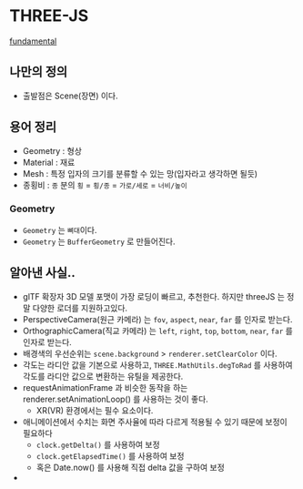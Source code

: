 # THREE-JS

[fundamental](https://threejs.org/manual/#ko/fundamentals)

## 나만의 정의

- 출발점은 Scene(장면) 이다.
 
## 용어 정리

- Geometry : 형상
- Material : 재료
- Mesh : 특정 입자의 크기를 분류할 수 있는 망(입자라고 생각하면 될듯)
- 종횡비 : `종` 분의 `횡` = `횡/종` = `가로/세로` = `너비/높이`


### Geometry

- `Geometry` 는 `뼈대`이다.
- `Geometry` 는 `BufferGeometry` 로 만들어진다.

## 알아낸 사실..

- glTF 확장자 3D 모델 포맷이 가장 로딩이 빠르고, 추천한다. 하지만 threeJS 는 정말 다양한 로더를 지원하고있다.
- PerspectiveCamera(원근 카메라) 는 `fov`, `aspect`, `near`, `far` 를 인자로 받는다.
- OrthographicCamera(직교 카메라) 는 `left`, `right`, `top`, `bottom`, `near`, `far` 를 인자로 받는다.
- 배경색의 우선순위는 `scene.background` > `renderer.setClearColor` 이다.
- 각도는 라디안 값을 기본으로 사용하고, `THREE.MathUtils.degToRad` 를 사용하여 각도를 라디안 값으로 변환하는 유틸을 제공한다.
- requestAnimationFrame 과 비슷한 동작을 하는 renderer.setAnimationLoop() 를 사용하는 것이 좋다.
  - XR(VR) 환경에서는 필수 요소이다.
- 애니메이션에서 수치는 화면 주사율에 따라 다르게 적용될 수 있기 때문에 보정이 필요하다
  - `clock.getDelta()` 를 사용하여 보정
  - `clock.getElapsedTime()` 를 사용하여 보정
  - 혹은 Date.now() 를 사용해 직접 delta 값을 구하여 보정
- 